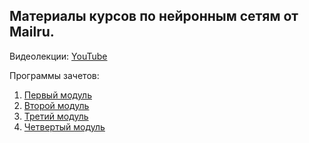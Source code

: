 ## Материалы курсов по нейронным сетям от Mailru.

Видеолекции: [YouTube](https://www.youtube.com/watch?v=Am82yvUSwRE&list=PLrCZzMib1e9oOGNLh6_d65HyfdqlJwTQP&index=1)

Программы зачетов:
1. [Первый модуль](https://drive.google.com/open?id=1SsYE1lKZOpAhNzi_G8R3FoMh_wxjyzWYajj2_WA9qcc)
2. [Второй модуль](https://drive.google.com/open?id=1_X6B_9KXeurrUpq4nUC3elQjbThzg3YOoTiVLICZ0Zw)
3. [Третий модуль](https://drive.google.com/open?id=196KRrS_dXCoS7IafK84W0-irvMQF5DEEyXFvWZJq5xI)
4. [Четвертый модуль](https://drive.google.com/open?id=1g5rP1O3xaPnVGcVxgQkRn5NGVPaQt8KySB2eM_bKtB4)
